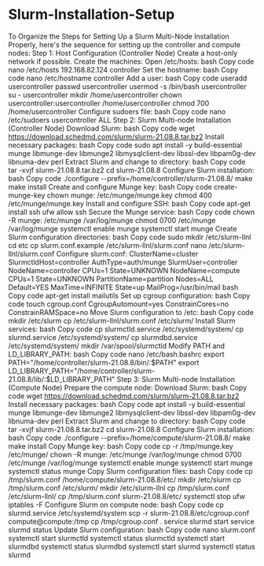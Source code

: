 # Slurm-Installation-Setup







To Organize the Steps for Setting Up a Slurm Multi-Node Installation Properly, here's the sequence for setting up the controller and compute nodes:
Step 1: Host Configuration (Controller Node)
Create a host-only network if possible.
Create the machines:
Open /etc/hosts:
bash
Copy code
nano /etc/hosts
192.168.82.124 controller
Set the hostname:
bash
Copy code
nano /etc/hostname
controller
Add a user:
bash
Copy code
useradd usercontroller
passwd usercontroller
usermod -s /bin/bash usercontroller
su - usercontroller
mkdir /home/usercontroller
chown usercontroller:usercontroller /home/usercontroller
chmod 700 /home/usercontroller
Configure sudoers file:
bash
Copy code
nano /etc/sudoers
usercontroller ALL
Step 2: Slurm Multi-node Installation (Controller Node)
Download Slurm:
bash
Copy code
wget https://download.schedmd.com/slurm/slurm-21.08.8.tar.bz2
Install necessary packages:
bash
Copy code
sudo apt install -y build-essential munge libmunge-dev libmunge2 libmysqlclient-dev libssl-dev libpam0g-dev libnuma-dev perl
Extract Slurm and change to directory:
bash
Copy code
tar -xvjf slurm-21.08.8.tar.bz2
cd slurm-21.08.8
Configure Slurm installation:
bash
Copy code
./configure --prefix=/home/controller/slurm-21.08.8/
make
make install
Create and configure Munge key:
bash
Copy code
create-munge-key
chown munge: /etc/munge/munge.key
chmod 400 /etc/munge/munge.key
Install and configure SSH:
bash
Copy code
apt-get install ssh
ufw allow ssh
Secure the Munge service:
bash
Copy code
chown -R munge: /etc/munge /var/log/munge
chmod 0700 /etc/munge /var/log/munge
systemctl enable munge
systemctl start munge
Create Slurm configuration directories:
bash
Copy code
sudo mkdir /etc/slurm-llnl
cd etc
cp slurm.conf.example /etc/slurm-llnl/slurm.conf
nano /etc/slurm-llnl/slurm.conf
Configure slurm.conf:
ClusterName=cluster
SlurmctldHost=controller
AuthType=auth/munge
SlurmUser=controller
NodeName=controller CPUs=1 State=UNKNOWN
NodeName=compute CPUs=1 State=UNKNOWN
PartitionName=partition Nodes=ALL Default=YES MaxTime=INFINITE State=up
MailProg=/usr/bin/mail
bash
Copy code
apt-get install mailutils
Set up cgroup configuration:
bash
Copy code
touch cgroup.conf
CgroupAutomount=yes
ConstrainCores=no
ConstrainRAMSpace=no
Move Slurm configuration to /etc:
bash
Copy code
mkdir /etc/slurm
cp /etc/slurm-llnl/slurm.conf /etc/slurm/
Install Slurm services:
bash
Copy code
cp slurmctld.service /etc/systemd/system/
cp slurmd.service /etc/systemd/system/
cp slurmdbd.service /etc/systemd/system/
mkdir /var/spool/slurmctld
Modify PATH and LD_LIBRARY_PATH:
bash
Copy code
nano /etc/bash.bashrc
export PATH="/home/controller/slurm-21.08.8/bin/:$PATH"
export LD_LIBRARY_PATH="/home/controller/slurm-21.08.8/lib/:$LD_LIBRARY_PATH"
Step 3: Slurm Multi-node Installation (Compute Node)
Prepare the compute node:
Download Slurm:
bash
Copy code
wget https://download.schedmd.com/slurm/slurm-21.08.8.tar.bz2
Install necessary packages:
bash
Copy code
apt install -y build-essential munge libmunge-dev libmunge2 libmysqlclient-dev libssl-dev libpam0g-dev libnuma-dev perl
Extract Slurm and change to directory:
bash
Copy code
tar -xvjf slurm-21.08.8.tar.bz2
cd slurm-21.08.8
Configure Slurm installation:
bash
Copy code
./configure --prefix=/home/compute/slurm-21.08.8/
make
make install
Copy Munge key:
bash
Copy code
cp -r /tmp/munge.key /etc/munge/
chown -R munge: /etc/munge /var/log/munge
chmod 0700 /etc/munge /var/log/munge
systemctl enable munge
systemctl start munge
systemctl status munge
Copy Slurm configuration files:
bash
Copy code
cp /tmp/slurm.conf /home/compute/slurm-21.08.8/etc/
mkdir /etc/slurm
cp /tmp/slurm.conf /etc/slurm/
mkdir /etc/slurm-llnl
cp /tmp/slurm.conf /etc/slurm-llnl/
cp /tmp/slurm.conf slurm-21.08.8/etc/
systemctl stop ufw
iptables -F
Configure Slurm on compute node:
bash
Copy code
cp slurmd.service /etc/systemd/system
scp -r slurm-21.08.8/etc/cgroup.conf compute@compute:/tmp
cp /tmp/cgroup.conf .
service slurmd start
service slurmd status
Update Slurm configuration:
bash
Copy code
nano slurm.conf
systemctl start slurmctld
systemctl status slurmctld
systemctl start slurmdbd
systemctl status slurmdbd
systemctl start slurmd
systemctl status slurmd
